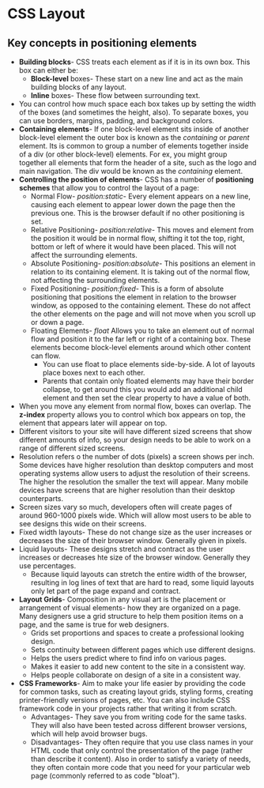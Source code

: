 # CSS Layout
## Key concepts in positioning elements
- **Building blocks**- CSS treats each element as if it is in its own box.  This box can either be:
  - **Block-level** boxes-  These start on  a new line and act as the main building blocks of any layout.
  - **Inline** boxes- These flow between surrounding text.  
- You can control how much space each box takes up by setting the width of the boxes (and sometimes the height, also).  To separate boxes, you can use borders, margins, padding, and background colors.
- **Containing elements**- If one block-level element sits inside of another block-level element the outer box is known as the *containing* or *parent* element.  Its is common to group a number of elements together inside of a div (or other block-level) elements.  For ex, you might group together all elements that form the header of a site, such as the logo and main navigation.  The div would be known as the *containing* element.
- **Controlling the position of elements**- CSS has a number of **positioning schemes** that allow you to control the layout of a page:
  - Normal Flow-  *position:static*- Every element appears on a new line, causing each element to appear lower down the page then the previous one.  This is the browser default if no other positioning is set.
  - Relative Positioning- *position:relative*- This moves and element from the position it would be in normal flow, shifting it tot the top, right, bottom or left of where it would have been placed.  This will not affect the surrounding elements.
  - Absolute Positioning- *position:absolute*- This positions an element in relation to its containing element.  It is taking out of the normal flow, not affecting the surrounding elements.
  - Fixed Positioning- *position:fixed*- This is a form of absolute positioning that positions the element in relation to the browser window, as opposed to the containing element.  These do not affect the other elements on the page and will not move when you scroll up or down a page.
  - Floating Elements- *float* Allows you to take an element out of normal flow and position it to the far left or right of a containing box.  These elements become block-level elements around which other content can flow.
    - You can use float to place elements side-by-side.  A lot of layouts place boxes next to each other.  
    - Parents that contain only floated elements may have their border collapse, to get around this you would add an additional child element and then set the clear property to have a value of both.
- When you move any element from normal flow, boxes can overlap.  The **z-index** property allows you to control which box appears on top, the element that appears later will appear on top.
- Different visitors to your site will have different sized screens that show different amounts of info, so your design needs to be able to work on a range of different sized screens.
- Resolution refers o the number of dots (pixels) a screen shows per inch.  Some devices have higher resolution than desktop computers and most operating systems allow users to adjust the resolution of their screens.  The higher the resolution the smaller the text will appear.  Many mobile devices have screens that are higher resolution than their desktop counterparts.
- Screen sizes vary so much, developers often will create pages of around 960-1000 pixels wide.  Which will allow most users to be able to see designs this wide on their screens.
- Fixed width layouts- These do not change size as the user increases or decreases the size of their browser window.  Generally given in pixels.
- Liquid layouts- These designs stretch and contract as the user increases or decreases hte size of the browser window.  Generally they use percentages.
  - Because liquid layouts can stretch the entire width of the browser, resulting in log lines of text that are hard to read, some liquid layouts only let part of the page expand and contract.
- **Layout Grids**- Composition in any visual art is the placement or arrangement of visual elements- how they are organized on a page.  Many designers use a grid structure to help them position items on a page, and the same is true for web designers. 
  - Grids set proportions and spaces to create a professional looking design.
  - Sets continuity between different pages which use different designs.
  - Helps the users predict where to find info on various pages.
  - Makes it easier to add new content to the site in a consistent way.
  - Helps people collaborate on design of a site in a consistent way. 
- **CSS Frameworks**- Aim to make your life easier by providing the code for common tasks, such as creating layout grids, styling forms, creating printer-friendly versions of pages, etc.  You can also include CSS framework code in your projects rather that writing it from scratch.
  - Advantages- They save you from writing code for the same tasks. They will also have been tested across different browser versions, which will help avoid browser bugs.
  - Disadvantages- They often require that you use class names in your HTML code that only control the presentation of the page (rather than describe it content).  Also in order to satisfy a variety of needs, they often contain more code that you need for your particular web page (commonly referred to as code "bloat").
